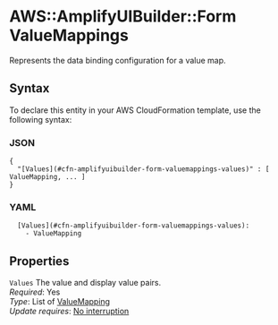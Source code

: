 # AWS::AmplifyUIBuilder::Form ValueMappings<a name="aws-properties-amplifyuibuilder-form-valuemappings"></a>

Represents the data binding configuration for a value map\.

## Syntax<a name="aws-properties-amplifyuibuilder-form-valuemappings-syntax"></a>

To declare this entity in your AWS CloudFormation template, use the following syntax:

### JSON<a name="aws-properties-amplifyuibuilder-form-valuemappings-syntax.json"></a>

```
{
  "[Values](#cfn-amplifyuibuilder-form-valuemappings-values)" : [ ValueMapping, ... ]
}
```

### YAML<a name="aws-properties-amplifyuibuilder-form-valuemappings-syntax.yaml"></a>

```
  [Values](#cfn-amplifyuibuilder-form-valuemappings-values):
    - ValueMapping
```

## Properties<a name="aws-properties-amplifyuibuilder-form-valuemappings-properties"></a>

`Values` <a name="cfn-amplifyuibuilder-form-valuemappings-values"></a>
The value and display value pairs\.  
_Required_: Yes  
_Type_: List of [ValueMapping](aws-properties-amplifyuibuilder-form-valuemapping.md)  
_Update requires_: [No interruption](https://docs.aws.amazon.com/AWSCloudFormation/latest/UserGuide/using-cfn-updating-stacks-update-behaviors.html#update-no-interrupt)
